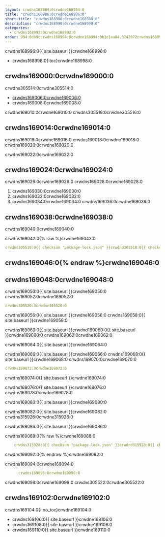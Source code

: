```yaml
---
layout: crwdns168984:0crwdne168984:0
title: "crwdns168986:0crwdne168986:0"
short-title: "crwdns168988:0crwdne168988:0"
description: "crwdns168990:0crwdne168990:0"
categories:
  - crwdns168992:0crwdne168992:0
order: 994:0db9ccrwdns168994:0crwdne168994:0b1e1ea84.3742072crwdns168994:0crwdne168994:0crwdns168994:0crwdne168994:0
---
```


crwdns168996:0{{ site.baseurl }}crwdne168996:0

- crwdns168998:0{:toc}crwdne168998:0

## crwdns169000:0crwdne169000:0

crwdns305514:0crwdne305514:0

- <a href="crwdns169004:0crwdne169004:0" target="_blank">crwdns169006:0crwdne169006:0</a>
- crwdns169008:0crwdne169008:0

crwdns169010:0crwdne169010:0 crwdns305516:0crwdne305516:0

## crwdns169014:0crwdne169014:0

crwdns169016:0crwdne169016:0 crwdns169018:0crwdne169018:0 crwdns169020:0crwdne169020:0

crwdns169022:0crwdne169022:0

## crwdns169024:0crwdne169024:0

crwdns169026:0crwdne169026:0 crwdns169028:0crwdne169028:0

1. crwdns169030:0crwdne169030:0
2. crwdns169032:0crwdne169032:0
3. crwdns169034:0crwdne169034:0 crwdns169036:0crwdne169036:0

## crwdns169038:0crwdne169038:0

crwdns169040:0crwdne169040:0

crwdns169042:0{% raw %}crwdne169042:0

```yaml
crwdns305518:0{{ checksum "package-lock.json" }}crwdnd305518:0{{ checksum "package-lock.json" }}crwdne305518:0
```

## crwdns169046:0{% endraw %}crwdne169046:0

## crwdns169048:0crwdne169048:0

crwdns169050:0{{ site.baseurl }}crwdne169050:0 crwdns169052:0crwdne169052:0

```yaml
crwdns305520:0crwdne305520:0
```

crwdns169056:0{{ site.baseurl }}crwdne169056:0 crwdns169058:0{{ site.baseurl }}crwdne169058:0

crwdns169060:0{{ site.baseurl }}crwdnd169060:0{{ site.baseurl }}crwdne169060:0 crwdns169062:0crwdne169062:0

crwdns169064:0{{ site.baseurl }}crwdne169064:0

crwdns169066:0{{ site.baseurl }}crwdne169066:0 crwdns169068:0{{ site.baseurl }}crwdne169068:0 crwdns169070:0crwdne169070:0

```yaml
crwdns169072:0crwdne169072:0
```

crwdns169074:0{{ site.baseurl }}crwdne169074:0

crwdns169076:0{{ site.baseurl }}crwdne169076:0 crwdns169078:0crwdne169078:0

crwdns169080:0{{ site.baseurl }}crwdne169080:0

crwdns169082:0{{ site.baseurl }}crwdne169082:0 crwdns315926:0crwdne315926:0

crwdns169086:0{{ site.baseurl }}crwdne169086:0

crwdns169088:0{% raw %}crwdne169088:0

```yaml
    crwdns315928:0{{ checksum "package-lock.json" }}crwdnd315928:0{{ checksum "package-lock.json" }}crwdne315928:0
```

crwdns169092:0{% endraw %}crwdne169092:0

crwdns169094:0crwdne169094:0

```yaml
      crwdns169096:0crwdne169096:0
```

crwdns169098:0crwdne169098:0 crwdns305522:0crwdne305522:0

## crwdns169102:0crwdne169102:0

crwdns169104:0{:.no_toc}crwdne169104:0

- crwdns169106:0{{ site.baseurl }}crwdne169106:0
- crwdns169108:0{{ site.baseurl }}crwdne169108:0
- crwdns169110:0{{ site.baseurl }}crwdne169110:0